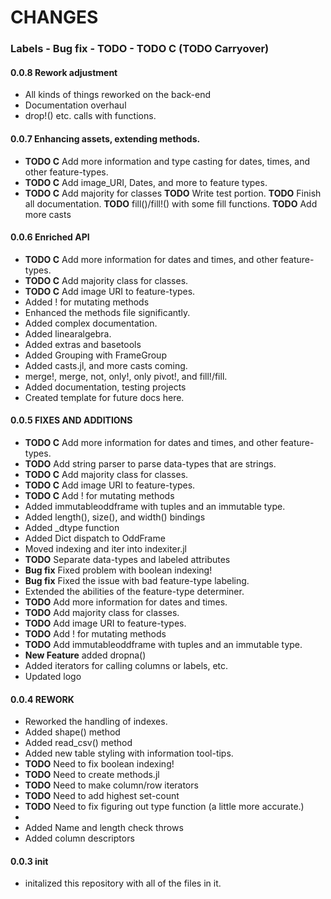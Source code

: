 # CHANGES
### Labels - Bug fix - TODO - TODO C (TODO Carryover)
####
#### 0.0.8 Rework adjustment
- All kinds of things reworked on the back-end
- Documentation overhaul
- drop!() etc. calls with functions.
#### 0.0.7 Enhancing assets, extending methods.
- **TODO C** Add more information and type casting for dates, times, and other feature-types.
- **TODO C** Add image_URI, Dates, and more to feature types.
- **TODO C** Add majority for classes
**TODO** Write test portion.
**TODO** Finish all documentation.
**TODO** fill()/fill!() with some fill functions.
**TODO** Add more casts
#### 0.0.6 Enriched API
- **TODO C** Add more information for dates and times, and other feature-types.
- **TODO C** Add majority class for classes.
- **TODO C** Add image URI to feature-types.
- Added ! for mutating methods
- Enhanced the methods file significantly.
- Added complex documentation.
- Added linearalgebra.
- Added extras and basetools
- Added Grouping with FrameGroup
- Added casts.jl, and more casts coming.
- merge!, merge, not, only!, only pivot!, and fill!/fill.
- Added documentation, testing projects
- Created template for future docs here.
#### 0.0.5 FIXES AND ADDITIONS
- **TODO C** Add more information for dates and times, and other feature-types.
- **TODO** Add string parser to parse data-types that are strings.
- **TODO C** Add majority class for classes.
- **TODO C** Add image URI to feature-types.
- **TODO C** Add ! for mutating methods
- Added immutableoddframe with tuples and an immutable type.
- Added length(), size(), and width() bindings
- Added _dtype function
- Added Dict dispatch to OddFrame
- Moved indexing and iter into indexiter.jl
- **TODO** Separate data-types and labeled attributes
- **Bug fix** Fixed problem with boolean indexing!
- **Bug fix** Fixed the issue with bad feature-type labeling.
- Extended the abilities of the feature-type determiner.
- **TODO** Add more information for dates and times.
- **TODO** Add majority class for classes.
- **TODO** Add image URI to feature-types.
- **TODO** Add ! for mutating methods
- **TODO** Add immutableoddframe with tuples and an immutable type.
- **New Feature** added dropna()
- Added iterators for calling columns or labels, etc.
- Updated logo
#### 0.0.4 REWORK
- Reworked the handling of indexes.
- Added shape() method
- Added read_csv() method
- Added new table styling with information tool-tips.
- **TODO** Need to fix boolean indexing!
- **TODO** Need to create methods.jl
- **TODO** Need to make column/row iterators
- **TODO** Need to add highest set-count
- **TODO** Need to fix figuring out type function (a little more accurate.)
-
- Added Name and length check throws
- Added column descriptors
#### 0.0.3 __init__
- initalized this repository with all of the files in it.
